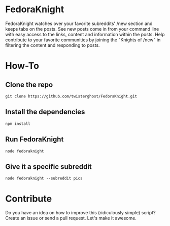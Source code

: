 FedoraKnight
============

FedoraKnight watches over your favorite subreddits' /new section and keeps tabs on the posts. See new posts come in from your command line with easy access to the links, content and information within the posts. Help contribute to your favorite communities by joining the "Knights of /new" in filtering the content and responding to posts.

# How-To

## Clone the repo
`git clone https://github.com/twisterghost/FedoraKnight.git`

## Install the dependencies
`npm install`

## Run FedoraKnight
`node fedoraknight`

## Give it a specific subreddit
`node fedoraknight --subreddit pics`

# Contribute
Do you have an idea on how to improve this (ridiculously simple) script? Create an issue or send a pull request. Let's make it awesome.

